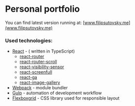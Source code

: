 # Personal portfolio

You can find latest version running at: [www.filipsutovsky.me](www.filipsutovsky.me)

### Used technologies:

* [React](https://facebook.github.io/react/) - ( written in TypeScript)
  * [react-router](https://github.com/ReactTraining/react-router)
  * [react-router-scroll](https://github.com/taion/react-router-scroll)
  * [react-visibility-sensor](https://github.com/joshwnj/react-visibility-sensor)
  * [react-screenfull](https://www.npmjs.com/package/react-screenfull)
  * [react-ga](https://github.com/react-ga/react-ga)
  * [react-image-gallery](https://github.com/xiaolin/react-image-gallery)
* [Webpack](https://webpack.js.org) - module bundler
* [Gulp](https://gulpjs.com/) - automation of development workflow
* [Flexboxgrid](http://flexboxgrid.com) - CSS library used for  responsible layout
